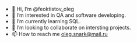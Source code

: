 - 👋 Hi, I’m @feoktistov_oleg
- 👀 I’m interested in QA and software developing.
- 🌱 I’m currently learning SQL.
- 💞️ I’m looking to collaborate on intersting projects.
- 📫 How to reach me oleg.snark@mail.ru
